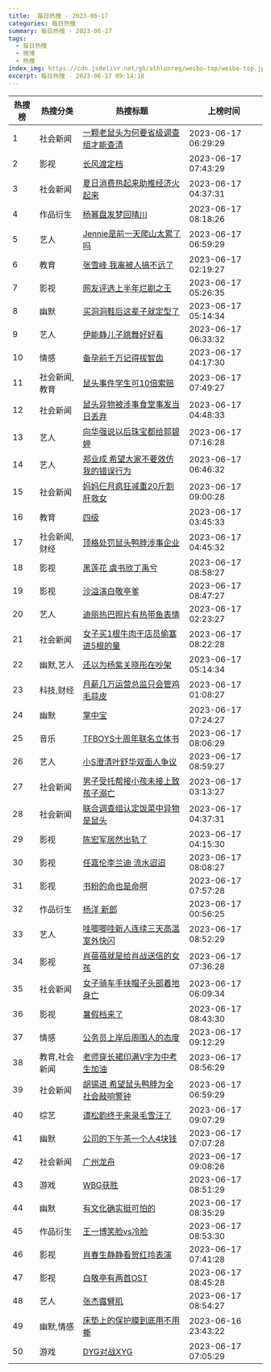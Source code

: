```yaml
---
title:  每日热搜 - 2023-06-17
categories: 每日热搜
summary: 每日热搜 - 2023-06-17
tags:
  - 每日热搜
  - 微博
  - 热搜
index_img: https://cdn.jsdelivr.net/gh/athlonreg/weibo-top/weibo-top.jpeg
excerpt: 每日热搜 - 2023-06-17 09:14:18
---
```


| 热搜榜 | 热搜分类 | 热搜标题 | 上榜时间 |
| --- | --- | --- | --- |
| 1 | 社会新闻 | [一颗老鼠头为何要省级调查组才能查清](https://s.weibo.com/weibo%3Fq%3D%2523%E4%B8%80%E9%A2%97%E8%80%81%E9%BC%A0%E5%A4%B4%E4%B8%BA%E4%BD%95%E8%A6%81%E7%9C%81%E7%BA%A7%E8%B0%83%E6%9F%A5%E7%BB%84%E6%89%8D%E8%83%BD%E6%9F%A5%E6%B8%85%2523) | 2023-06-17 06:29:29 | 
| 2 | 影视 | [长风渡定档](https://s.weibo.com/weibo%3Fq%3D%2523%E9%95%BF%E9%A3%8E%E6%B8%A1%E5%AE%9A%E6%A1%A3%2523) | 2023-06-17 07:43:29 | 
| 3 | 社会新闻 | [夏日消费热起来助推经济火起来](https://s.weibo.com/weibo%3Fq%3D%2523%E5%A4%8F%E6%97%A5%E6%B6%88%E8%B4%B9%E7%83%AD%E8%B5%B7%E6%9D%A5%E5%8A%A9%E6%8E%A8%E7%BB%8F%E6%B5%8E%E7%81%AB%E8%B5%B7%E6%9D%A5%2523) | 2023-06-17 04:37:31 | 
| 4 | 作品衍生 | [杨幂盘发梦回晴川](https://s.weibo.com/weibo%3Fq%3D%2523%E6%9D%A8%E5%B9%82%E7%9B%98%E5%8F%91%E6%A2%A6%E5%9B%9E%E6%99%B4%E5%B7%9D%2523) | 2023-06-17 08:18:26 | 
| 5 | 艺人 | [Jennie是前一天爬山太累了吗](https://s.weibo.com/weibo%3Fq%3D%2523Jennie%E6%98%AF%E5%89%8D%E4%B8%80%E5%A4%A9%E7%88%AC%E5%B1%B1%E5%A4%AA%E7%B4%AF%E4%BA%86%E5%90%97%2523) | 2023-06-17 06:59:29 | 
| 6 | 教育 | [张雪峰 我离被人搞不远了](https://s.weibo.com/weibo%3Fq%3D%2523%E5%BC%A0%E9%9B%AA%E5%B3%B0%20%E6%88%91%E7%A6%BB%E8%A2%AB%E4%BA%BA%E6%90%9E%E4%B8%8D%E8%BF%9C%E4%BA%86%2523) | 2023-06-17 02:19:27 | 
| 7 | 影视 | [网友评选上半年烂剧之王](https://s.weibo.com/weibo%3Fq%3D%2523%E7%BD%91%E5%8F%8B%E8%AF%84%E9%80%89%E4%B8%8A%E5%8D%8A%E5%B9%B4%E7%83%82%E5%89%A7%E4%B9%8B%E7%8E%8B%2523) | 2023-06-17 05:26:35 | 
| 8 | 幽默 | [买洞洞鞋后这辈子就定型了](https://s.weibo.com/weibo%3Fq%3D%2523%E4%B9%B0%E6%B4%9E%E6%B4%9E%E9%9E%8B%E5%90%8E%E8%BF%99%E8%BE%88%E5%AD%90%E5%B0%B1%E5%AE%9A%E5%9E%8B%E4%BA%86%2523) | 2023-06-17 05:14:34 | 
| 9 | 艺人 | [伊能静儿子跳舞好好看](https://s.weibo.com/weibo%3Fq%3D%2523%E4%BC%8A%E8%83%BD%E9%9D%99%E5%84%BF%E5%AD%90%E8%B7%B3%E8%88%9E%E5%A5%BD%E5%A5%BD%E7%9C%8B%2523) | 2023-06-17 06:33:32 | 
| 10 | 情感 | [备孕前千万记得拔智齿](https://s.weibo.com/weibo%3Fq%3D%2523%E5%A4%87%E5%AD%95%E5%89%8D%E5%8D%83%E4%B8%87%E8%AE%B0%E5%BE%97%E6%8B%94%E6%99%BA%E9%BD%BF%2523) | 2023-06-17 04:17:30 | 
| 11 | 社会新闻,教育 | [鼠头事件学生可10倍索赔](https://s.weibo.com/weibo%3Fq%3D%2523%E9%BC%A0%E5%A4%B4%E4%BA%8B%E4%BB%B6%E5%AD%A6%E7%94%9F%E5%8F%AF10%E5%80%8D%E7%B4%A2%E8%B5%94%2523) | 2023-06-17 07:49:27 | 
| 12 | 社会新闻 | [鼠头异物被涉事食堂事发当日丢弃](https://s.weibo.com/weibo%3Fq%3D%2523%E9%BC%A0%E5%A4%B4%E5%BC%82%E7%89%A9%E8%A2%AB%E6%B6%89%E4%BA%8B%E9%A3%9F%E5%A0%82%E4%BA%8B%E5%8F%91%E5%BD%93%E6%97%A5%E4%B8%A2%E5%BC%83%2523) | 2023-06-17 04:48:33 | 
| 13 | 艺人 | [向华强说以后珠宝都给郭碧婷](https://s.weibo.com/weibo%3Fq%3D%2523%E5%90%91%E5%8D%8E%E5%BC%BA%E8%AF%B4%E4%BB%A5%E5%90%8E%E7%8F%A0%E5%AE%9D%E9%83%BD%E7%BB%99%E9%83%AD%E7%A2%A7%E5%A9%B7%2523) | 2023-06-17 07:16:28 | 
| 14 | 艺人 | [郑业成 希望大家不要效仿我的错误行为](https://s.weibo.com/weibo%3Fq%3D%2523%E9%83%91%E4%B8%9A%E6%88%90%20%E5%B8%8C%E6%9C%9B%E5%A4%A7%E5%AE%B6%E4%B8%8D%E8%A6%81%E6%95%88%E4%BB%BF%E6%88%91%E7%9A%84%E9%94%99%E8%AF%AF%E8%A1%8C%E4%B8%BA%2523) | 2023-06-17 06:46:32 | 
| 15 | 社会新闻 | [妈妈仨月疯狂减重20斤割肝救女](https://s.weibo.com/weibo%3Fq%3D%2523%E5%A6%88%E5%A6%88%E4%BB%A8%E6%9C%88%E7%96%AF%E7%8B%82%E5%87%8F%E9%87%8D20%E6%96%A4%E5%89%B2%E8%82%9D%E6%95%91%E5%A5%B3%2523) | 2023-06-17 09:00:28 | 
| 16 | 教育 | [四级](https://s.weibo.com/weibo%3Fq%3D%2523%E5%9B%9B%E7%BA%A7%2523) | 2023-06-17 03:45:33 | 
| 17 | 社会新闻,财经 | [顶格处罚鼠头鸭脖涉事企业](https://s.weibo.com/weibo%3Fq%3D%2523%E9%A1%B6%E6%A0%BC%E5%A4%84%E7%BD%9A%E9%BC%A0%E5%A4%B4%E9%B8%AD%E8%84%96%E6%B6%89%E4%BA%8B%E4%BC%81%E4%B8%9A%2523) | 2023-06-17 04:45:32 | 
| 18 | 影视 | [黑莲花 虞书欣丁禹兮](https://s.weibo.com/weibo%3Fq%3D%2523%E9%BB%91%E8%8E%B2%E8%8A%B1%20%E8%99%9E%E4%B9%A6%E6%AC%A3%E4%B8%81%E7%A6%B9%E5%85%AE%2523) | 2023-06-17 08:58:27 | 
| 19 | 影视 | [沙溢演白敬亭爹](https://s.weibo.com/weibo%3Fq%3D%2523%E6%B2%99%E6%BA%A2%E6%BC%94%E7%99%BD%E6%95%AC%E4%BA%AD%E7%88%B9%2523) | 2023-06-17 08:47:27 | 
| 20 | 艺人 | [迪丽热巴照片有热带鱼表情](https://s.weibo.com/weibo%3Fq%3D%2523%E8%BF%AA%E4%B8%BD%E7%83%AD%E5%B7%B4%E7%85%A7%E7%89%87%E6%9C%89%E7%83%AD%E5%B8%A6%E9%B1%BC%E8%A1%A8%E6%83%85%2523) | 2023-06-17 02:23:27 | 
| 21 | 社会新闻 | [女子买1根牛肉干店员偷塞进5根的量](https://s.weibo.com/weibo%3Fq%3D%2523%E5%A5%B3%E5%AD%90%E4%B9%B01%E6%A0%B9%E7%89%9B%E8%82%89%E5%B9%B2%E5%BA%97%E5%91%98%E5%81%B7%E5%A1%9E%E8%BF%9B5%E6%A0%B9%E7%9A%84%E9%87%8F%2523) | 2023-06-17 08:22:28 | 
| 22 | 幽默,艺人 | [还以为杨紫关晓彤在吵架](https://s.weibo.com/weibo%3Fq%3D%2523%E8%BF%98%E4%BB%A5%E4%B8%BA%E6%9D%A8%E7%B4%AB%E5%85%B3%E6%99%93%E5%BD%A4%E5%9C%A8%E5%90%B5%E6%9E%B6%2523) | 2023-06-17 05:14:34 | 
| 23 | 科技,财经 | [月薪几万运营总监只会管鸡毛蒜皮](https://s.weibo.com/weibo%3Fq%3D%2523%E6%9C%88%E8%96%AA%E5%87%A0%E4%B8%87%E8%BF%90%E8%90%A5%E6%80%BB%E7%9B%91%E5%8F%AA%E4%BC%9A%E7%AE%A1%E9%B8%A1%E6%AF%9B%E8%92%9C%E7%9A%AE%2523) | 2023-06-17 01:08:27 | 
| 24 | 幽默 | [掌中宝](https://s.weibo.com/weibo%3Fq%3D%2523%E6%8E%8C%E4%B8%AD%E5%AE%9D%2523) | 2023-06-17 07:24:27 | 
| 25 | 音乐 | [TFBOYS十周年联名立体书](https://s.weibo.com/weibo%3Fq%3D%2523TFBOYS%E5%8D%81%E5%91%A8%E5%B9%B4%E8%81%94%E5%90%8D%E7%AB%8B%E4%BD%93%E4%B9%A6%2523) | 2023-06-17 08:06:29 | 
| 26 | 艺人 | [小S澄清叶舒华双面人争议](https://s.weibo.com/weibo%3Fq%3D%2523%E5%B0%8FS%E6%BE%84%E6%B8%85%E5%8F%B6%E8%88%92%E5%8D%8E%E5%8F%8C%E9%9D%A2%E4%BA%BA%E4%BA%89%E8%AE%AE%2523) | 2023-06-17 08:59:27 | 
| 27 | 社会新闻 | [男子受托帮接小孩未接上致孩子溺亡](https://s.weibo.com/weibo%3Fq%3D%2523%E7%94%B7%E5%AD%90%E5%8F%97%E6%89%98%E5%B8%AE%E6%8E%A5%E5%B0%8F%E5%AD%A9%E6%9C%AA%E6%8E%A5%E4%B8%8A%E8%87%B4%E5%AD%A9%E5%AD%90%E6%BA%BA%E4%BA%A1%2523) | 2023-06-17 03:13:27 | 
| 28 | 社会新闻 | [联合调查组认定饭菜中异物是鼠头](https://s.weibo.com/weibo%3Fq%3D%2523%E8%81%94%E5%90%88%E8%B0%83%E6%9F%A5%E7%BB%84%E8%AE%A4%E5%AE%9A%E9%A5%AD%E8%8F%9C%E4%B8%AD%E5%BC%82%E7%89%A9%E6%98%AF%E9%BC%A0%E5%A4%B4%2523) | 2023-06-17 04:37:31 | 
| 29 | 影视 | [陈宏军居然出轨了](https://s.weibo.com/weibo%3Fq%3D%2523%E9%99%88%E5%AE%8F%E5%86%9B%E5%B1%85%E7%84%B6%E5%87%BA%E8%BD%A8%E4%BA%86%2523) | 2023-06-17 04:15:30 | 
| 30 | 影视 | [任嘉伦李兰迪 流水迢迢](https://s.weibo.com/weibo%3Fq%3D%2523%E4%BB%BB%E5%98%89%E4%BC%A6%E6%9D%8E%E5%85%B0%E8%BF%AA%20%E6%B5%81%E6%B0%B4%E8%BF%A2%E8%BF%A2%2523) | 2023-06-17 08:08:27 | 
| 31 | 影视 | [书粉的命也是命啊](https://s.weibo.com/weibo%3Fq%3D%2523%E4%B9%A6%E7%B2%89%E7%9A%84%E5%91%BD%E4%B9%9F%E6%98%AF%E5%91%BD%E5%95%8A%2523) | 2023-06-17 07:57:28 | 
| 32 | 作品衍生 | [杨洋 新郎](https://s.weibo.com/weibo%3Fq%3D%2523%E6%9D%A8%E6%B4%8B%20%E6%96%B0%E9%83%8E%2523) | 2023-06-17 00:56:25 | 
| 33 | 艺人 | [哇唧唧哇新人连续三天高温室外快闪](https://s.weibo.com/weibo%3Fq%3D%2523%E5%93%87%E5%94%A7%E5%94%A7%E5%93%87%E6%96%B0%E4%BA%BA%E8%BF%9E%E7%BB%AD%E4%B8%89%E5%A4%A9%E9%AB%98%E6%B8%A9%E5%AE%A4%E5%A4%96%E5%BF%AB%E9%97%AA%2523) | 2023-06-17 08:52:29 | 
| 34 | 影视 | [肖蓓蓓就是给肖战送信的女孩](https://s.weibo.com/weibo%3Fq%3D%2523%E8%82%96%E8%93%93%E8%93%93%E5%B0%B1%E6%98%AF%E7%BB%99%E8%82%96%E6%88%98%E9%80%81%E4%BF%A1%E7%9A%84%E5%A5%B3%E5%AD%A9%2523) | 2023-06-17 07:36:28 | 
| 35 | 社会新闻 | [女子骑车手扶帽子头部着地身亡](https://s.weibo.com/weibo%3Fq%3D%2523%E5%A5%B3%E5%AD%90%E9%AA%91%E8%BD%A6%E6%89%8B%E6%89%B6%E5%B8%BD%E5%AD%90%E5%A4%B4%E9%83%A8%E7%9D%80%E5%9C%B0%E8%BA%AB%E4%BA%A1%2523) | 2023-06-17 06:09:34 | 
| 36 | 影视 | [暑假档来了](https://s.weibo.com/weibo%3Fq%3D%2523%E6%9A%91%E5%81%87%E6%A1%A3%E6%9D%A5%E4%BA%86%2523) | 2023-06-17 08:43:30 | 
| 37 | 情感 | [公务员上岸后周围人的态度](https://s.weibo.com/weibo%3Fq%3D%2523%E5%85%AC%E5%8A%A1%E5%91%98%E4%B8%8A%E5%B2%B8%E5%90%8E%E5%91%A8%E5%9B%B4%E4%BA%BA%E7%9A%84%E6%80%81%E5%BA%A6%2523) | 2023-06-17 09:12:29 | 
| 38 | 教育,社会新闻 | [老师穿长裙印满V字为中考生加油](https://s.weibo.com/weibo%3Fq%3D%2523%E8%80%81%E5%B8%88%E7%A9%BF%E9%95%BF%E8%A3%99%E5%8D%B0%E6%BB%A1V%E5%AD%97%E4%B8%BA%E4%B8%AD%E8%80%83%E7%94%9F%E5%8A%A0%E6%B2%B9%2523) | 2023-06-17 08:56:29 | 
| 39 | 社会新闻 | [胡锡进 希望鼠头鸭脖为全社会敲响警钟](https://s.weibo.com/weibo%3Fq%3D%2523%E8%83%A1%E9%94%A1%E8%BF%9B%20%E5%B8%8C%E6%9C%9B%E9%BC%A0%E5%A4%B4%E9%B8%AD%E8%84%96%E4%B8%BA%E5%85%A8%E7%A4%BE%E4%BC%9A%E6%95%B2%E5%93%8D%E8%AD%A6%E9%92%9F%2523) | 2023-06-17 06:59:29 | 
| 40 | 综艺 | [谭松韵终于来录毛雪汪了](https://s.weibo.com/weibo%3Fq%3D%2523%E8%B0%AD%E6%9D%BE%E9%9F%B5%E7%BB%88%E4%BA%8E%E6%9D%A5%E5%BD%95%E6%AF%9B%E9%9B%AA%E6%B1%AA%E4%BA%86%2523) | 2023-06-17 09:07:29 | 
| 41 | 幽默 | [公司的下午茶一个人4块钱](https://s.weibo.com/weibo%3Fq%3D%2523%E5%85%AC%E5%8F%B8%E7%9A%84%E4%B8%8B%E5%8D%88%E8%8C%B6%E4%B8%80%E4%B8%AA%E4%BA%BA4%E5%9D%97%E9%92%B1%2523) | 2023-06-17 07:07:28 | 
| 42 | 社会新闻 | [广州龙舟](https://s.weibo.com/weibo%3Fq%3D%2523%E5%B9%BF%E5%B7%9E%E9%BE%99%E8%88%9F%2523) | 2023-06-17 09:08:26 | 
| 43 | 游戏 | [WBG获胜](https://s.weibo.com/weibo%3Fq%3D%2523WBG%E8%8E%B7%E8%83%9C%2523) | 2023-06-17 08:51:29 | 
| 44 | 幽默 | [有文化确实挺可怕的](https://s.weibo.com/weibo%3Fq%3D%2523%E6%9C%89%E6%96%87%E5%8C%96%E7%A1%AE%E5%AE%9E%E6%8C%BA%E5%8F%AF%E6%80%95%E7%9A%84%2523) | 2023-06-17 08:35:29 | 
| 45 | 作品衍生 | [王一博笑脸vs冷脸](https://s.weibo.com/weibo%3Fq%3D%2523%E7%8E%8B%E4%B8%80%E5%8D%9A%E7%AC%91%E8%84%B8vs%E5%86%B7%E8%84%B8%2523) | 2023-06-17 08:53:30 | 
| 46 | 影视 | [肖春生静静看贺红玲表演](https://s.weibo.com/weibo%3Fq%3D%2523%E8%82%96%E6%98%A5%E7%94%9F%E9%9D%99%E9%9D%99%E7%9C%8B%E8%B4%BA%E7%BA%A2%E7%8E%B2%E8%A1%A8%E6%BC%94%2523) | 2023-06-17 07:41:28 | 
| 47 | 影视 | [白敬亭有两首OST](https://s.weibo.com/weibo%3Fq%3D%2523%E7%99%BD%E6%95%AC%E4%BA%AD%E6%9C%89%E4%B8%A4%E9%A6%96OST%2523) | 2023-06-17 08:45:28 | 
| 48 | 艺人 | [张杰露臂肌](https://s.weibo.com/weibo%3Fq%3D%2523%E5%BC%A0%E6%9D%B0%E9%9C%B2%E8%87%82%E8%82%8C%2523) | 2023-06-17 08:54:27 | 
| 49 | 幽默,情感 | [床垫上的保护膜到底用不用撕](https://s.weibo.com/weibo%3Fq%3D%2523%E5%BA%8A%E5%9E%AB%E4%B8%8A%E7%9A%84%E4%BF%9D%E6%8A%A4%E8%86%9C%E5%88%B0%E5%BA%95%E7%94%A8%E4%B8%8D%E7%94%A8%E6%92%95%2523) | 2023-06-16 23:43:22 | 
| 50 | 游戏 | [DYG对战XYG](https://s.weibo.com/weibo%3Fq%3D%2523DYG%E5%AF%B9%E6%88%98XYG%2523) | 2023-06-17 07:05:29 | 
